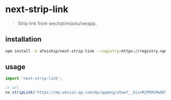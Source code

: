 # next-strip-link
> Strip link from wechat/miaotu/weapp.

## installation
```bash
npm install -S afeiship/next-strip-link --registry=https://registry.npm.taobao.org
```

## usage
```js
import 'next-strip-link';

// url
nx.stripLink('https://mp.weixin.qq.com/mp/appmsg/show?__biz=MjM5MzMwODY4NA==&appmsgid=10000043&itemidx=1&sign=9adf0474abe6c7fb20abd2c847bc7133#rd')
```
